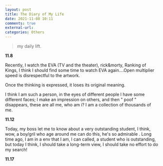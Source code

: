 ```yaml
---
layout: post
title: The Diary of My Life
date: 2021-11-08 10:11
comments: true
external-url:
categories: Others
---
```


> my daily lift.

**11.8**

Recently, I watch the EVA (TV and the theater), rick&morty, Ranking of Kings, I think I should find some time to watch EVA again....Open multiplier speed is disrespectful to the artwork. 

Once the thinking is expressed, it loses its original meaning. 

I think I am such a person, in the eyes of different people I have some different faces; I make an impression on others, and then " poof " disappears, these are all me, who am i? I am a collection of thousands of me.

**11.12**

Today, my boss let me to know about a very outstanding student, I think, wow, a boy/gril who age around me can do this, he's so admirable . Long time ago, I am in a env that I am, I can called, a student who is outstanding, but today I think, I should take a long-term view, I should take no effort to do my search! 

**11.17**

